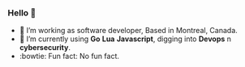 ### Hello :frog:

- :helicopter: I’m working as software developer, Based in Montreal, Canada.
- :eyes: I’m currently using **Go** **Lua** **Javascript**, digging into **Devops** n **cybersecurity**.
- :bowtie: Fun fact: No fun fact.
